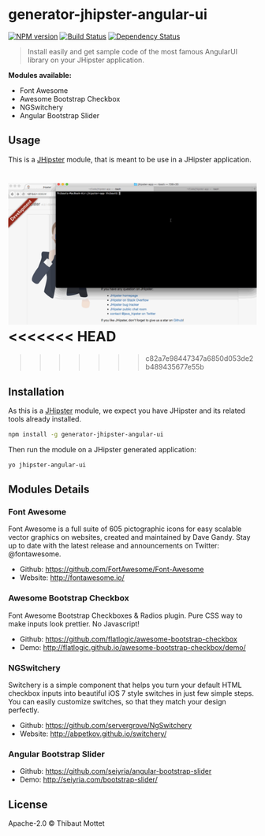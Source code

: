 # generator-jhipster-angular-ui
[![NPM version][npm-image]][npm-url] [![Build Status][travis-image]][travis-url] [![Dependency Status][daviddm-image]][daviddm-url]
> Install easily and get sample code of the most famous AngularUI library on your JHipster application.

**Modules available:**
- Font Awesome
- Awesome Bootstrap Checkbox
- NGSwitchery
- Angular Bootstrap Slider

## Usage

This is a [JHipster](http://jhipster.github.io/) module, that is meant to be use in a JHipster application.

![](/static/generator-jhipster-angular-ui.gif)
<<<<<<< HEAD
=======

>>>>>>> c82a7e98447347a6850d053de2b489435677e55b

## Installation

As this is a [JHipster](http://jhipster.github.io/) module, we expect you have JHipster and its related tools already installed.

```bash
npm install -g generator-jhipster-angular-ui
```

Then run the module on a JHipster generated application:

```bash
yo jhipster-angular-ui
```

## Modules Details

### Font Awesome

Font Awesome is a full suite of 605 pictographic icons for easy scalable vector graphics on websites, created and maintained by Dave Gandy. Stay up to date with the latest release and announcements on Twitter: @fontawesome.

- Github: https://github.com/FortAwesome/Font-Awesome
- Website: http://fontawesome.io/

### Awesome Bootstrap Checkbox

Font Awesome Bootstrap Checkboxes & Radios plugin. Pure CSS way to make inputs look prettier. No Javascript!

- Github: https://github.com/flatlogic/awesome-bootstrap-checkbox
- Demo: http://flatlogic.github.io/awesome-bootstrap-checkbox/demo/

### NGSwitchery

Switchery is a simple component that helps you turn your default HTML checkbox inputs into beautiful iOS 7 style switches in just few simple steps. You can easily customize switches, so that they match your design perfectly.

- Github: https://github.com/servergrove/NgSwitchery
- Website: http://abpetkov.github.io/switchery/

### Angular Bootstrap Slider

- Github: https://github.com/seiyria/angular-bootstrap-slider
- Demo: http://seiyria.com/bootstrap-slider/

## License

Apache-2.0 © Thibaut Mottet


[npm-image]: https://img.shields.io/npm/v/generator-jhipster-angular-ui.svg
[npm-url]: https://npmjs.org/package/generator-jhipster-angular-ui
[daviddm-image]: https://david-dm.org/moifort/generator-jhipster-angular-ui.svg?theme=shields.io
[daviddm-url]: https://david-dm.org/moifort/generator-jhipster-angular-ui
[travis-image]: https://travis-ci.org/moifort/generator-jhipster-angular-ui.svg?branch=master
[travis-url]: https://travis-ci.org/moifort/generator-jhipster-angular-ui
